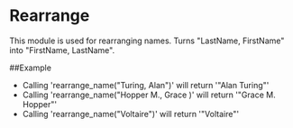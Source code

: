 Rearrange
=========

This module is used for rearranging names.
Turns "LastName, FirstName" into "FirstName, LastName".

##Example

* Calling 'rearrange_name("Turing, Alan")' will return '"Alan Turing"'
* Calling 'rearrange_name("Hopper M., Grace )' will return '"Grace M. Hopper"'
* Calling 'rearrange_name("Voltaire")' will return '"Voltaire"'